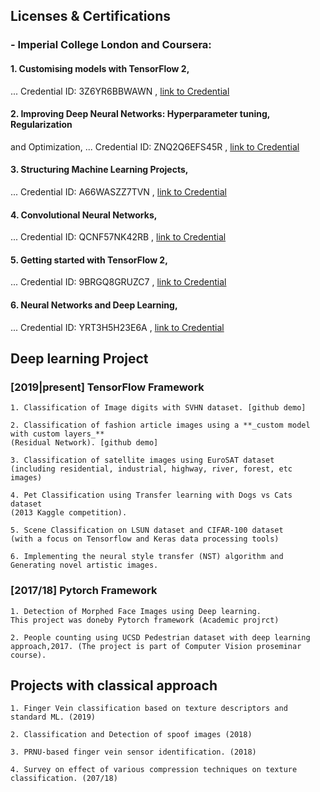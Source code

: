 

## Licenses & Certifications

### - Imperial College London and Coursera:

#### 1. Customising models with TensorFlow 2,
... Credential ID: 3Z6YR6BBWAWN , [link to Credential](https://www.coursera.org/account/accomplishments/certificate/3Z6YR6BBWAWN) 

#### 2. Improving Deep Neural Networks: Hyperparameter tuning, Regularization
and Optimization,
... Credential ID: ZNQ2Q6EFS45R , [link to Credential](https://www.coursera.org/account/accomplishments/certificate/ZNQ2Q6EFS45R)

#### 3. Structuring Machine Learning Projects,
... Credential ID: A66WASZZ7TVN , [link to Credential](
https://www.coursera.org/account/accomplishments/certificate/A66WASZZ7TVN)

#### 4. Convolutional Neural Networks,
... Credential ID: QCNF57NK42RB , [link to Credential](
https://www.coursera.org/account/accomplishments/certificate/QCNF57NK42RB)

#### 5. Getting started with TensorFlow 2,
... Credential ID: 9BRGQ8GRUZC7 , [link to Credential](https://www.coursera.org/account/accomplishments/certificate/9BRGQ8GRUZC7)

#### 6. Neural Networks and Deep Learning,
... Credential ID: YRT3H5H23E6A , [link to Credential](
https://www.coursera.org/account/accomplishments/certificate/YRT3H5H23E6A)



## Deep learning Project

### [2019|present]  TensorFlow Framework 
 
    1. Classification of Image digits with SVHN dataset. [github demo]
	
	2. Classification of fashion article images using a **_custom model with custom layers_**
	(Residual Network). [github demo]
	
    3. Classification of satellite images using EuroSAT dataset 
	(including residential, industrial, highway, river, forest, etc images)
	
    4. Pet Classification using Transfer learning with Dogs vs Cats dataset
	(2013 Kaggle competition).
	
    5. Scene Classification on LSUN dataset and CIFAR-100 dataset 
	(with a focus on Tensorflow and Keras data processing tools)
	
    6. Implementing the neural style transfer (NST) algorithm and
	Generating novel artistic images.


### [2017/18]  Pytorch Framework 
 
	1. Detection of Morphed Face Images using Deep learning. 
	This project was doneby Pytorch framework (Academic projrct)
	
    2. People counting using UCSD Pedestrian dataset with deep learning 
	approach,2017. (The project is part of Computer Vision proseminar course).

	
## Projects with classical approach

	1. Finger Vein classification based on texture descriptors and standard ML. (2019)
	
	2. Classification and Detection of spoof images (2018)
	
	3. PRNU-based finger vein sensor identification. (2018)
	
	4. Survey on effect of various compression techniques on texture classification. (207/18) 	
	
	
	
